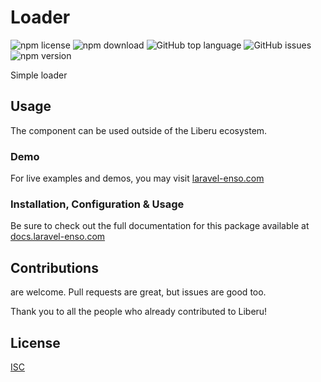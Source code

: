 # Loader

![npm license](https://img.shields.io/npm/l/@enso-ui/scroll-to-top.svg) 
![npm download](https://img.shields.io/npm/dm/@enso-ui/scroll-to-top.svg) 
![GitHub top language](https://img.shields.io/github/languages/top/enso-ui/scroll-to-top.svg) 
![GitHub issues](https://img.shields.io/github/issues/enso-ui/scroll-to-top.svg) 
![npm version](https://img.shields.io/npm/v/@enso-ui/scroll-to-top.svg) 

Simple loader

## Usage
The component can be used outside of the Liberu ecosystem.

### Demo

For live examples and demos, you may visit [laravel-enso.com](https://www.laravel-enso.com)

### Installation, Configuration & Usage

Be sure to check out the full documentation for this package available at [docs.laravel-enso.com](https://docs.laravel-enso.com/frontend/scroll-to-top.html)

## Contributions

are welcome. Pull requests are great, but issues are good too.

Thank you to all the people who already contributed to Liberu!

## License

[ISC](https://opensource.org/licenses/ISC)
